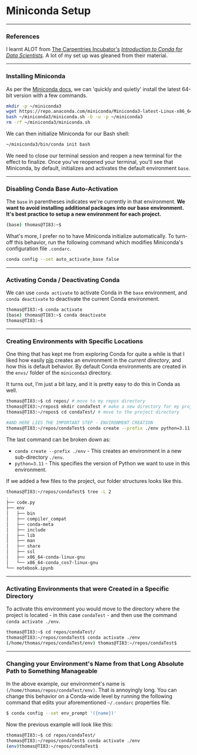 # Miniconda Setup

---

### References

I learnt ALOT from [The Carpentries Incubator's](https://github.com/carpentries-incubator) [*Introduction to Conda for Data Scientists*](https://carpentries-incubator.github.io/introduction-to-conda-for-data-scientists/index.html). A lot of my set up was gleaned from their material.

---

### Installing Miniconda

As per the [Miniconda docs](https://docs.conda.io/projects/miniconda/en/latest/index.html#quick-command-line-install), we can 'quickly and quietly' install the latest 64-bit version with a few commands.

```bash
mkdir -p ~/miniconda3
wget https://repo.anaconda.com/miniconda/Miniconda3-latest-Linux-x86_64.sh -O ~/miniconda3/miniconda.sh
bash ~/miniconda3/miniconda.sh -b -u -p ~/miniconda3
rm -rf ~/miniconda3/miniconda.sh
```

We can then initialize Miniconda for our Bash shell:

```bash
~/miniconda3/bin/conda init bash
```

We need to close our terminal session and reopen a new terminal for the effect to finalize. Once you've reopened your terminal, you'll see that Miniconda, by default, initializes and activates the default environment `base`. 

---

### Disabling Conda Base Auto-Activation

The `base` in parentheses indicates we're currently in that environment. **We want to avoid installing additional packages into our base environment. It's best practice to setup a new environment for each project.**

```bash
(base) thomas@TI83:~$
```

What's more, I prefer no to have Miniconda initialize automatically. To turn-off this behavior, run the following command which modifies Miniconda's configuration file `.condarc`.

```bash
conda config --set auto_activate_base false
```

---

### Activating Conda / Deactivating Conda

We can use `conda activate` to activate Conda in the `base` environment, and `conda deactivate` to deactivate the current Conda environment.

```bash
thomas@TI83:~$ conda activate
(base) thomas@TI83:~$ conda deactivate
thomas@TI83:~$
```

---

### Creating Environments with Specific Locations

One thing that has kept me from exploring Conda for quite a while is that I liked how easily [pip](https://packaging.python.org/en/latest/tutorials/installing-packages/) creates an environment in the *current directory*, and how this is default behavior. By default Conda environments are created in the `envs/` folder of the `miniconda3` directory.

It turns out, I'm just a bit lazy, and it is pretty easy to do this in Conda as well.

```bash
thomas@TI83:~$ cd repos/ # move to my repos directory
thomas@TI83:~/repos$ mkdir condaTest # make a new directory for my project 'condaTest'
thomas@TI83:~/repos$ cd condaTest/ # move to the project directory

#AND HERE LIES THE IMPORTANT STEP - ENVIRONMENT CREATION
thomas@TI83:~/repos/condaTest$ conda create --prefix ./env python=3.11
```

The last command can be broken down as:

* `conda create --prefix ./env` - This creates an environment in a new sub-directory `./env`. 
* `python=3.11` - This specifies the version of Python we want to use in this environment.

If we added a few files to the project, our folder structures looks like this.

```bash
thomas@TI83:~/repos/condaTest$ tree -L 2
.
├── code.py
├── env
│   ├── bin
│   ├── compiler_compat
│   ├── conda-meta
│   ├── include
│   ├── lib
│   ├── man
│   ├── share
│   ├── ssl
│   ├── x86_64-conda-linux-gnu
│   └── x86_64-conda_cos7-linux-gnu
└── notebook.ipynb
```

---

### Activating Environments that were Created in a Specific Directory

To activate this environment you would move to the directory where the project is located - in this case `condaTest` - and then use the command `conda activate ./env`.

```bash
thomas@TI83:~$ cd repos/condaTest/
thomas@TI83:~/repos/condaTest$ conda activate ./env
(/home/thomas/repos/condaTest/env) thomas@TI83:~/repos/condaTest$
```

___

### Changing your Environment's Name from that Long Absolute Path to Something Manageable

In the above example, our environment's name is `(/home/thomas/repos/condaTest/env)`. That is annoyingly long. You can change this behavior on a Conda-wide level by running the following command that edits your aforementioned `~/.condarc` properties file.

```bash
$ conda config --set env_prompt '({name})'
```

Now the previous example will look like this:

```bash
thomas@TI83:~$ cd repos/condaTest/
thomas@TI83:~/repos/condaTest$ conda activate ./env
(env)thomas@TI83:~/repos/condaTest$
```
